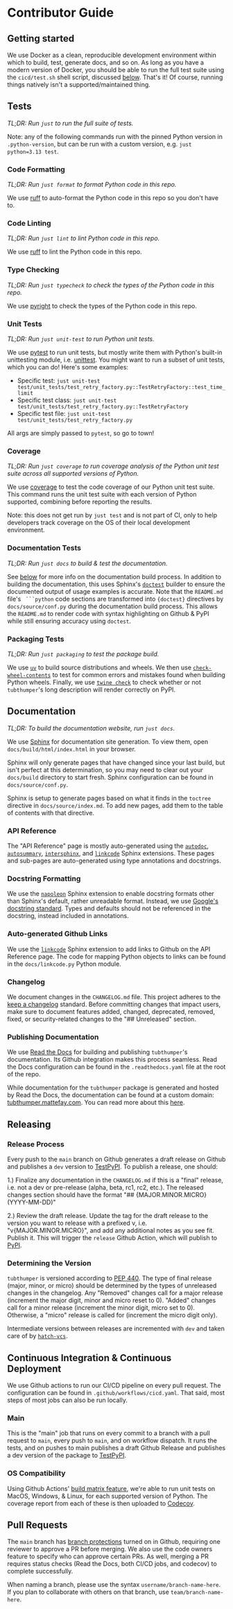 # Contributor Guide

## Getting started

We use Docker as a clean, reproducible development environment within which to build, test, generate docs, and so on. As long as you have a modern version of Docker, you should be able to run the full test suite using the `cicd/test.sh` shell script, discussed [below](#tests). That's it! Of course, running things natively isn't a supported/maintained thing.

## Tests

_TL;DR: Run `just` to run the full suite of tests._

Note: any of the following commands run with the pinned Python version in `.python-version`, but can be run with a custom version, e.g. `just python=3.13 test`.

### Code Formatting

_TL;DR: Run `just format` to format Python code in this repo._

We use [ruff](https://docs.astral.sh/ruff/) to auto-format the Python code in this repo so you don't have to.

### Code Linting

_TL;DR: Run `just lint` to lint Python code in this repo._

We use [ruff](https://docs.astral.sh/ruff/) to lint the Python code in this repo.

### Type Checking

_TL;DR: Run `just typecheck` to check the types of the Python code in this repo._

We use [pyright](https://microsoft.github.io/pyright/#/) to check the types of the Python code in this repo.

### Unit Tests

_TL;DR: Run `just unit-test` to run Python unit tests._

We use [pytest](https://docs.pytest.org/en/stable/) to run unit tests, but mostly write them with Python's built-in unittesting module, i.e. [unittest](https://docs.python.org/3/library/unittest.html). You might want to run a subset of unit tests, which you can do! Here's some examples:
- Specific test: `just unit-test test/unit_tests/test_retry_factory.py::TestRetryFactory::test_time_limit`
- Specific test class: `just unit-test test/unit_tests/test_retry_factory.py::TestRetryFactory`
- Specific test file: `just unit-test test/unit_tests/test_retry_factory.py`

All args are simply passed to `pytest`, so go to town!

### Coverage

_TL;DR: Run `just coverage` to run coverage analysis of the Python unit test suite across all supported versions of Python._

We use [coverage](https://coverage.readthedocs.io/en) to test the code coverage of our Python unit test suite. This command runs the unit test suite with each version of Python supported, combining before reporting the results.

Note: this does not get run by `just test` and is not part of CI, only to help developers track coverage on the OS of their local development environment.

### Documentation Tests

_TL;DR: Run `just docs` to build & test the documentation._

See [below](#documentation) for more info on the documentation build process. In addition to building the documentation, this uses Sphinx's [`doctest`](https://www.sphinx-doc.org/en/master/usage/extensions/doctest.html) builder to ensure the documented output of usage examples is accurate. Note that the `README.md` file's ` ```python` code sections are transformed into `{doctest}` directives by `docs/source/conf.py` during the documentation build process. This allows the `README.md` to render code with syntax highlighting on Github & PyPI while still ensuring accuracy using `doctest`.

### Packaging Tests

_TL;DR: Run `just packaging` to test the package build._

We use [`uv`](https://docs.astral.sh/uv/) to build source distributions and wheels. We then use [`check-wheel-contents`](https://github.com/jwodder/check-wheel-contents) to test for common errors and mistakes found when building Python wheels. Finally, we use [`twine check`](https://twine.readthedocs.io/en/latest/#twine-check) to check whether or not `tubthumper`'s long description will render correctly on PyPI.

## Documentation

_TL;DR: To build the documentation website, run `just docs`._

We use [Sphinx](https://www.sphinx-doc.org/en/master/index.html) for documentation site generation. To view them, open `docs/build/html/index.html` in your browser.

Sphinx will only generate pages that have changed since your last build, but isn't perfect at this determination, so you may need to clear out your `docs/build` directory to start fresh. Sphinx configuration can be found in `docs/source/conf.py`.

Sphinx is setup to generate pages based on what it finds in the `toctree` directive in `docs/source/index.md`. To add new pages, add them to the table of contents with that directive.

### API Reference

The "API Reference" page is mostly auto-generated using the [`autodoc`](https://www.sphinx-doc.org/en/master/usage/extensions/autodoc.html), [`autosummary`](https://www.sphinx-doc.org/en/master/usage/extensions/autosummary.html), [`intersphinx`](https://www.sphinx-doc.org/en/master/usage/extensions/intersphinx.html), and [`linkcode`](https://www.sphinx-doc.org/en/master/usage/extensions/viewcode.html) Sphinx extensions. These pages and sub-pages are auto-generated using type annotations and docstrings.

### Docstring Formatting

We use the [`napoleon`](https://www.sphinx-doc.org/en/master/usage/extensions/napoleon.html) Sphinx extension to enable docstring formats other than Sphinx's default, rather unreadable format. Instead, we use [Google's docstring standard](https://google.github.io/styleguide/pyguide.html#38-comments-and-docstrings). Types and defaults should not be referenced in the docstring, instead included in annotations.

### Auto-generated Github Links

We use the [`linkcode`](https://www.sphinx-doc.org/en/master/usage/extensions/linkcode.html) Sphinx extension to add links to Github on the API Reference page. The code for mapping Python objects to links can be found in the `docs/linkcode.py` Python module.

### Changelog

We document changes in the `CHANGELOG.md` file. This project adheres to the [keep a changelog](https://keepachangelog.com/en/1.0.0/) standard. Before committing changes that impact users, make sure to document features added, changed, deprecated, removed, fixed, or security-related changes to the "## Unreleased" section.

### Publishing Documentation

We use [Read the Docs](https://docs.readthedocs.io/en/stable/index.html) for building and publishing `tubthumper`'s documentation. Its Github integration makes this process seamless. Read the Docs configuration can be found in the `.readthedocs.yaml` file at the root of the repo.

While documentation for the `tubthumper` package is generated and hosted by Read the Docs, the documentation can be found at a custom domain: [tubthumper.mattefay.com](https://tubthumper.mattefay.com). You can read more about this [here](https://docs.readthedocs.io/en/stable/custom_domains.html).

## Releasing

### Release Process

Every push to the `main` branch on Github generates a draft release on Github and publishes a `dev` version to [TestPyPI](https://test.pypi.org). To publish a release, one should:

1.) Finalize any documentation in the `CHANGELOG.md` if this is a "final" release, i.e. not a dev or pre-release (alpha, beta, rc1, rc2, etc.). The released changes section should have the format "## {MAJOR.MINOR.MICRO} (YYYY-MM-DD)"

2.) Review the draft release. Update the tag for the draft release to the version you want to release with a prefixed v, i.e. "v{MAJOR.MINOR.MICRO}", and add any additional notes as you see fit. Publish it. This will trigger the `release` Github Action, which will publish to [PyPI](https://pypi.org).

### Determining the Version

`tubthumper` is versioned according to [PEP 440](https://www.python.org/dev/peps/pep-0440/). The type of final release (major, minor, or micro) should be determined by the types of unreleased changes in the changelog. Any "Removed" changes call for a major release (increment the major digit, minor and micro reset to 0). "Added" changes call for a minor release (increment the minor digit, micro set to 0). Otherwise, a "micro" release is called for (increment the micro digit only).

Intermediate versions between releases are incremented with `dev` and taken care of by [`hatch-vcs`](https://github.com/ofek/hatch-vcs).

## Continuous Integration & Continuous Deployment

We use Github actions to run our CI/CD pipeline on every pull request. The configuration can be found in `.github/workflows/cicd.yaml`. That said, most steps of most jobs can also be run locally.

### Main

This is the "main" job that runs on every commit to a branch with a pull request to `main`, every push to `main`, and on workflow dispatch. It runs the tests, and on pushes to main publishes a draft Github Release and publishes a dev version of the package to [TestPyPI](https://test.pypi.org).

### OS Compatibility

Using Github Actions' [build matrix feature](https://docs.github.com/en/actions/learn-github-actions/managing-complex-workflows#using-a-build-matrix), we're able to run unit tests on MacOS, Windows, & Linux, for each supported version of Python. The coverage report from each of these is then uploaded to [Codecov](https://about.codecov.io/).

## Pull Requests

The `main` branch has [branch protections](https://help.github.com/en/github/administering-a-repository/about-protected-branches) turned on in Github, requiring one reviewer to approve a PR before merging. We also use the code owners feature to specify who can approve certain PRs. As well, merging a PR requires status checks (Read the Docs, both CI/CD jobs, and codecov) to complete successfully.

When naming a branch, please use the syntax `username/branch-name-here`. If you plan to collaborate with others on that branch, use `team/branch-name-here`.
